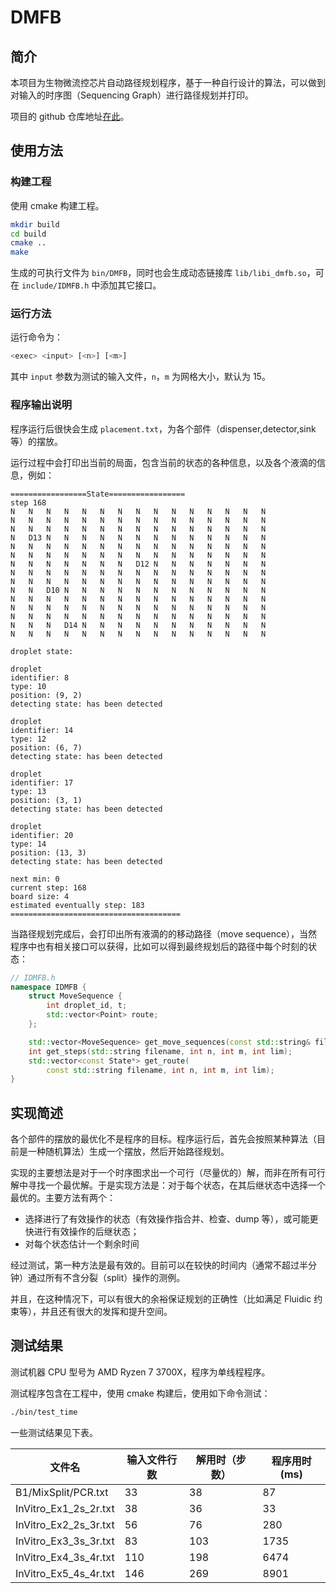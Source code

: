 # DMFB
## 简介

本项目为生物微流控芯片自动路径规划程序，基于一种自行设计的算法，可以做到对输入的时序图（Sequencing Graph）进行路径规划并打印。

项目的 github 仓库地址[在此](https://github.com/function2-llx/DMFB2)。

## 使用方法

### 构建工程

使用 cmake 构建工程。

```bash
mkdir build
cd build
cmake ..
make
```

生成的可执行文件为 `bin/DMFB`，同时也会生成动态链接库 `lib/libi_dmfb.so`，可在 `include/IDMFB.h` 中添加其它接口。

### 运行方法

运行命令为：

```bash
<exec> <input> [<n>] [<m>]
```

其中 `input` 参数为测试的输入文件，`n`，`m`  为网格大小，默认为 15。

### 程序输出说明

程序运行后很快会生成 `placement.txt`，为各个部件（dispenser,detector,sink 等）的摆放。

运行过程中会打印出当前的局面，包含当前的状态的各种信息，以及各个液滴的信息，例如：

```
=================State=================
step 168
N   N   N   N   N   N   N   N   N   N   N   N   N   N   N   
N   N   N   N   N   N   N   N   N   N   N   N   N   N   N   
N   N   N   N   N   N   N   N   N   N   N   N   N   N   N   
N   D13 N   N   N   N   N   N   N   N   N   N   N   N   N   
N   N   N   N   N   N   N   N   N   N   N   N   N   N   N   
N   N   N   N   N   N   N   N   N   N   N   N   N   N   N   
N   N   N   N   N   N   N   D12 N   N   N   N   N   N   N   
N   N   N   N   N   N   N   N   N   N   N   N   N   N   N   
N   N   N   N   N   N   N   N   N   N   N   N   N   N   N   
N   N   D10 N   N   N   N   N   N   N   N   N   N   N   N   
N   N   N   N   N   N   N   N   N   N   N   N   N   N   N   
N   N   N   N   N   N   N   N   N   N   N   N   N   N   N   
N   N   N   N   N   N   N   N   N   N   N   N   N   N   N   
N   N   N   D14 N   N   N   N   N   N   N   N   N   N   N   
N   N   N   N   N   N   N   N   N   N   N   N   N   N   N   

droplet state: 

droplet
identifier: 8
type: 10
position: (9, 2)
detecting state: has been detected

droplet
identifier: 14
type: 12
position: (6, 7)
detecting state: has been detected

droplet
identifier: 17
type: 13
position: (3, 1)
detecting state: has been detected

droplet
identifier: 20
type: 14
position: (13, 3)
detecting state: has been detected

next min: 0
current step: 168
board size: 4
estimated eventually step: 183
======================================
```

当路径规划完成后，会打印出所有液滴的的移动路径（move sequence），当然程序中也有相关接口可以获得，比如可以得到最终规划后的路径中每个时刻的状态：

```cpp
// IDMFB.h
namespace IDMFB {
    struct MoveSequence {
        int droplet_id, t;
        std::vector<Point> route;
    };

    std::vector<MoveSequence> get_move_sequences(const std::string& filename, int n, int m, int lim=1000);
    int get_steps(std::string filename, int n, int m, int lim);
    std::vector<const State*> get_route(
        const std::string filename, int n, int m, int lim);
}
```



## 实现简述

各个部件的摆放的最优化不是程序的目标。程序运行后，首先会按照某种算法（目前是一种随机算法）生成一个摆放，然后开始路径规划。

实现的主要想法是对于一个时序图求出一个可行（尽量优的）解，而非在所有可行解中寻找一个最优解。于是实现方法是：对于每个状态，在其后继状态中选择一个最优的。主要方法有两个：

- 选择进行了有效操作的状态（有效操作指合并、检查、dump 等），或可能更快进行有效操作的后继状态；
- 对每个状态估计一个剩余时间

经过测试，第一种方法是最有效的。目前可以在较快的时间内（通常不超过半分钟）通过所有不含分裂（split）操作的测例。

并且，在这种情况下，可以有很大的余裕保证规划的正确性（比如满足 Fluidic 约束等），并且还有很大的发挥和提升空间。

## 测试结果

测试机器 CPU 型号为 AMD Ryzen 7 3700X，程序为单线程程序。

测试程序包含在工程中，使用 cmake 构建后，使用如下命令测试：

```bash
./bin/test_time
```

一些测试结果见下表。

|文件名| 输入文件行数 | 解用时（步数） | 程序用时(ms) |
|-------|---------- | ------- | ---- |
|B1/MixSplit/PCR.txt| 33 | 38 | 87 |
|InVitro_Ex1_2s_2r.txt| 38 | 36 | 33 |
|InVitro_Ex2_2s_3r.txt| 56 | 76 | 280 |
|InVitro_Ex3_3s_3r.txt| 83 | 103 | 1735 |
|InVitro_Ex4_3s_4r.txt| 110 | 198 | 6474 |
|InVitro_Ex5_4s_4r.txt| 146 | 269 | 8901 |


